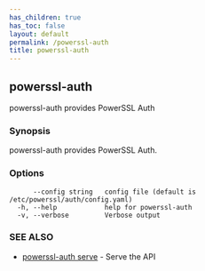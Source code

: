 ```yaml
---
has_children: true
has_toc: false
layout: default
permalink: /powerssl-auth
title: powerssl-auth
---
```

## powerssl-auth

powerssl-auth provides PowerSSL Auth

### Synopsis

powerssl-auth provides PowerSSL Auth.

### Options

```
      --config string   config file (default is /etc/powerssl/auth/config.yaml)
  -h, --help            help for powerssl-auth
  -v, --verbose         Verbose output
```

### SEE ALSO

* [powerssl-auth serve](/powerssl-auth/serve)	 - Serve the API
